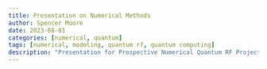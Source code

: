 ```yaml
---
title: Presentation on Numerical Methods
author: Spencer Moore
date: 2023-08-01
categories: [numerical, quantum]
tags: [numerical, modeling, quantum rf, quantum computing]
description: "Presentation for Prospective Numerical Quantum RF Project"
---
```


